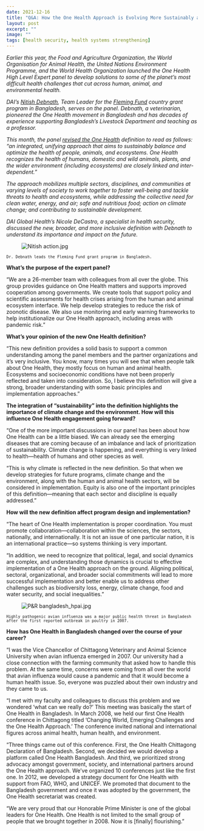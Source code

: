 ```yaml
---
date: 2021-12-16
title: "Q&A: How the One Health Approach is Evolving More Sustainably and Inclusively"
layout: post
excerpt: ""
image: ""
tags: [health security, health systems strengthening]
---
```

<p><em>Earlier this year, the Food and Agriculture Organization, the World Organisation for Animal Health, the United Nations Environment Programme, and the World Health Organization launched the One Health High Level Expert panel to develop solutions to some of the planet’s most difficult health challenges that cut across human, animal, and environmental health.</em></p><p><em>DAI’s <a href="https://www.dai.com/who-we-are/our-team/nitish-debnath">Nitish Debnath</a>, Team Leader for the <a href="https://www.dai.com/our-work/projects/bangladesh-fleming-fund">Fleming Fund</a> country grant program in Bangladesh, serves on the panel. Debnath, a veterinarian, pioneered the One Health movement in Bangladesh and has decades of experience supporting Bangladesh’s Livestock Department and teaching as a professor.</em></p><p><em>This month, the panel <a href="https://wedocs.unep.org/bitstream/handle/20.500.11822/37600/JTFOWU.pdf">revised the One Health</a> definition to read as follows: “an integrated, unifying approach that aims to sustainably balance and optimize the health of people, animals, and ecosystems. One Health recognizes the health of humans, domestic and wild animals, plants, and the wider environment (including ecosystems) are closely linked and inter-dependent.”</em></p><p><em>The approach mobilizes multiple sectors, disciplines, and communities at varying levels of society to work together to foster well-being and tackle threats to health and ecosystems, while addressing the collective need for clean water, energy, and air; safe and nutritious food; action on climate change; and contributing to sustainable development.</em></p><p><em>DAI Global Health’s Nicole DeCastro, a specialist in health security, discussed the new, broader, and more inclusive definition with Debnath to understand its importance and impact on the future.</em></p><figure class="kg-card kg-image-card"><img src="https://pubs.ghost.io/uploads/Nitish%20action.jpg" class="kg-image" alt="Nitish action.jpg" loading="lazy"></figure><p><code><code>Dr. Debnath leads the Fleming Fund grant program in Bangladesh.</code></code></p><p><strong>What’s the purpose of the expert panel?</strong></p><p>“We are a 26-member team with colleagues from all over the globe. This group provides guidance on One Health matters and supports improved cooperation among governments. We create tools that support policy and scientific assessments for health crises arising from the human and animal ecosystem interface. We help develop strategies to reduce the risk of zoonotic disease. We also use monitoring and early warning frameworks to help institutionalize our One Health approach, including areas with pandemic risk.”</p><p><strong>What’s your opinion of the new One Health definition?</strong></p><p>“This new definition provides a solid basis to support a common understanding among the panel members and the partner organizations and it’s very inclusive. You know, many times you will see that when people talk about One Health, they mostly focus on human and animal health. Ecosystems and socioeconomic conditions have not been properly reflected and taken into consideration. So, I believe this definition will give a strong, broader understanding with some basic principles and implementation approaches.”</p><p><strong>The integration of “sustainability” into the definition highlights the importance of climate change and the environment. How will this influence One Health engagement going forward?</strong></p><p>“One of the more important discussions in our panel has been about how One Health can be a little biased. We can already see the emerging diseases that are coming because of an imbalance and lack of prioritization of sustainability. Climate change is happening, and everything is very linked to health—health of humans and other species as well.</p><p>“This is why climate is reflected in the new definition. So that when we develop strategies for future programs, climate change and the environment, along with the human and animal health sectors, will be considered in implementation. Equity is also one of the important principles of this definition—meaning that each sector and discipline is equally addressed.”</p><p><strong>How will the new definition affect program design and implementation?</strong></p><p>“The heart of One Health implementation is proper coordination. You must promote collaboration—collaboration within the sciences, the sectors, nationally, and internationally. It is not an issue of one particular nation, it is an international practice—so systems thinking is very important.</p><p>“In addition, we need to recognize that political, legal, and social dynamics are complex, and understanding those dynamics is crucial to effective implementation of a One Health approach on the ground. Aligning political, sectoral, organizational, and broader social commitments will lead to more successful implementation and better enable us to address other challenges such as biodiversity loss, energy, climate change, food and water security, and social inequalities.”</p><figure class="kg-card kg-image-card"><img src="https://pubs.ghost.io/uploads/P&amp;R%20bangladesh_hpai.jpg" class="kg-image" alt="P&amp;R bangladesh_hpai.jpg" loading="lazy"></figure><p><code><code>Highly pathogenic avian influenza was a major public health threat in Bangladesh after the first reported outbreak in poultry in 2007.</code></code></p><p><strong>How has One Health in Bangladesh changed over the course of your career?</strong></p><p>“I was the Vice Chancellor of Chittagong Veterinary and Animal Science University when avian influenza emerged in 2007. Our university had a close connection with the farming community that asked how to handle this problem. At the same time, concerns were coming from all over the world that avian influenza would cause a pandemic and that it would become a human health issue. So, everyone was puzzled about their own industry and they came to us.</p><p>“I met with my faculty and colleagues to discuss this problem and we wondered ‘what can we really do?’ This meeting was basically the start of One Health in Bangladesh. In March 2008, we held our first One Health conference in Chittagong titled ‘Changing World, Emerging Challenges and the One Health Approach.’ The conference invited national and international figures across animal health, human health, and environment.</p><p>“Three things came out of this conference. First, the One Health Chittagong Declaration of Bangladesh. Second, we decided we would develop a platform called One Health Bangladesh. And third, we prioritized strong advocacy amongst government, society, and international partners around the One Health approach. We’ve organized 10 conferences just like the first one. In 2012, we developed a strategy document for One Health with support from FAO, WHO, and UNICEF. We promoted that document to the Bangladesh government and once it was adopted by the government, the One Health secretariat was created.</p><p>“We are very proud that our Honorable Prime Minister is one of the global leaders for One Health. One Health is not limited to the small group of people that we brought together in 2008. Now it is [finally] flourishing.”</p>
  